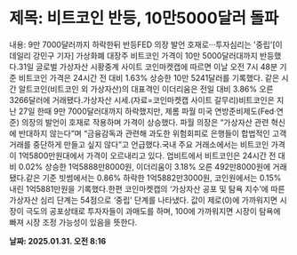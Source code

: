 # **제목: 비트코인 반등, 10만5000달러 돌파**

  내용: 9만 7000달러까지 하락한뒤 반등FED 의장 발언 호재로···투자심리는 '중립'[이데일리 강민구 기자] 가상화폐 대장주 비트코인 가격이 10만 5000달러대까지 반등했다.31일 글로벌 가상자산 시황중계 사이트 코인마켓캡에 따르면 이날 오전 7시 48분 기준 비트코인 가격은 24시간 전 대비 1.63% 상승한 10만 5241달러를 기록했다. 같은 시간 알트코인(비트코인 외 가상자산)의 대표격인 이더리움은 전일 대비 3.86% 오른 3266달러에 거래됐다.가상자산 시세.(자료=코인마켓캡 사이트 갈무리)비트코인은 지난 27일 한때 9만 7000달러대까지 하락했지만, 제롬 파월 미국 연방준비제도(Fed·연준) 의장의 발언이 호재로 작용하며 가격이 상승했다. 파월 의장은 “가상자산 관련 혁신에 반대하지 않는다”며 “금융감독과 관련해 과도한 위험회피로 은행들이 합법적인 고객 거래를 중단하게 만들고 싶지 않다”고 언급했다.국내 주요 거래소에서는 비트코인 가격이 1억5800만원대에서 가격이 오르내리고 있다. 업비트에서 비트코인은 24시간 전 대비 0.02% 상승한 1억5888만8000원, 이더리움이 3.18% 오른 492만8000원에 거래됐다.같은 기준 빗썸에서는 0.86% 하락한 1억5882만3000원, 코인원에서는 0.15% 내린 1억5881만원을 기록했다.한편 코인마켓캡의 ‘가상자산 공포 및 탐욕 지수’에 따른 가상자산 심리 단계는 54점으로 ‘중립’ 단계를 나타냈다. 값이 제로(0)에 가까워지면 시장이 극도의 공포상태로 투자자들이 과매도를 하며, 100에 가까워지면 시장이 탐욕에 빠져 시장 조정 가능성이 있음을 뜻한다.

  **날짜: 2025.01.31. 오전 8:16**